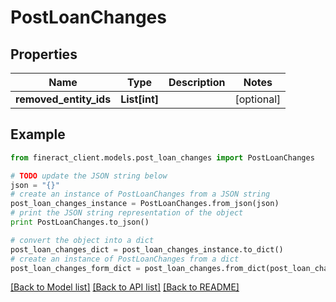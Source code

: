 # PostLoanChanges


## Properties

Name | Type | Description | Notes
------------ | ------------- | ------------- | -------------
**removed_entity_ids** | **List[int]** |  | [optional] 

## Example

```python
from fineract_client.models.post_loan_changes import PostLoanChanges

# TODO update the JSON string below
json = "{}"
# create an instance of PostLoanChanges from a JSON string
post_loan_changes_instance = PostLoanChanges.from_json(json)
# print the JSON string representation of the object
print PostLoanChanges.to_json()

# convert the object into a dict
post_loan_changes_dict = post_loan_changes_instance.to_dict()
# create an instance of PostLoanChanges from a dict
post_loan_changes_form_dict = post_loan_changes.from_dict(post_loan_changes_dict)
```
[[Back to Model list]](../README.md#documentation-for-models) [[Back to API list]](../README.md#documentation-for-api-endpoints) [[Back to README]](../README.md)



